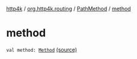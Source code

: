 [http4k](../../index.md) / [org.http4k.routing](../index.md) / [PathMethod](index.md) / [method](./method.md)

# method

`val method: `[`Method`](../../org.http4k.core/-method/index.md) [(source)](https://github.com/http4k/http4k/blob/master/http4k-core/src/main/kotlin/org/http4k/routing/routing.kt#L81)
